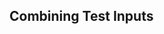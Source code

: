 <div id="title">

## Combining Test Inputs
</div>

<div id="body">

<include src="why/unit-inParent-asPanel.md" boilerplate />
<include src="combinationStrategies/unit-inParent-asPanel.md" boilerplate />
<include src="heuristicValid/unit-inParent-asPanel.md" boilerplate />
<include src="heuristicInvalid/unit-inParent-asPanel.md" boilerplate />
<include src="mix/unit-inParent-asPanel.md" boilerplate />

</div>